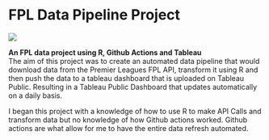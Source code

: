 # FPL Data Pipeline Project
![](https://fantasy.premierleague.com/img/share/facebook-share.png)

**An FPL data project using R, Github Actions and Tableau**
<br>
The aim of this project was to create an automated data pipeline that would download data from the Premier Leagues FPL API, transform it using R and then push the data to a tableau dashboard that is uploaded on Tableau Public. Resulting in a Tableau Public Dashboard that updates automatically on a daily basis.

I began this project with a knowledge of how to use R to make API Calls and transform data but no knowledge of how Github actions worked. Github actions are what allow for me to have the entire data refresh automated.
